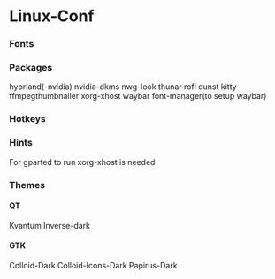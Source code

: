 # Linux-Conf

### Fonts

### Packages

hyprland(-nvidia)
nvidia-dkms
nwg-look
thunar
rofi
dunst
kitty
ffmpegthumbnailer
xorg-xhost
waybar
font-manager(to setup waybar)

### Hotkeys

### Hints

For gparted to run xorg-xhost is needed

### Themes

#### QT

Kvantum
Inverse-dark

#### GTK

Colloid-Dark
Colloid-Icons-Dark
Papirus-Dark
